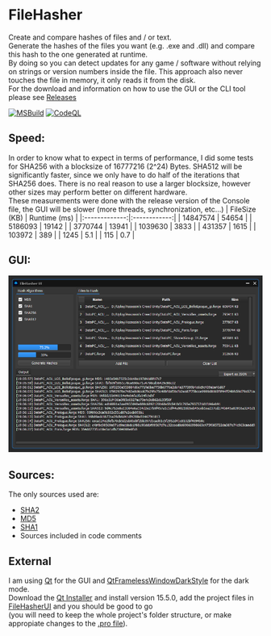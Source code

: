 # FileHasher
Create and compare hashes of files and / or text.  
Generate the hashes of the files you want (e.g. .exe and .dll) and compare this hash to the one generated at runtime.  
By doing so you can detect updates for any game / software without relying on strings or version numbers inside the file. This approach also never touches the file in memory, it only reads it from the disk.  
For the download and information on how to use the GUI or the CLI tool please see [Releases](https://github.com/AlEscher/FileHasher/releases/latest)
  
[![MSBuild](https://github.com/AlEscher/FileHasher/workflows/MSBuild/badge.svg)](../../actions/workflows/msbuild.yml) [![CodeQL](https://github.com/AlEscher/FileHasher/workflows/CodeQL/badge.svg)](../../actions/workflows/codeql-analysis.yml)

## Speed:  
In order to know what to expect in terms of performance, I did some tests for SHA256 with a blocksize of 16777216 (2^24) Bytes. 
SHA512 will be significantly faster, since we only have to do half of the iterations that SHA256 does. 
There is no real reason to use a larger blocksize, however other sizes may perform better on different hardware.  
These measurements were done with the release version of the Console file, the GUI will be slower (more threads, synchronization, etc...)
| FileSize (KB) | Runtime (ms) |
|:-------------:|:------------:|
| 14847574      | 54654        |
| 5186093       | 19142        |
| 3770744       | 13941        |
| 1039630       | 3833         |
| 431357        | 1615         |
| 103972        | 389          |
| 1245          | 5.1          |
| 115           | 0.7          |  

## GUI:  
![GUI_Preview](https://github.com/AlEscher/FileHasher/blob/master/GUI/FileHasherUI/Resources/GUIPreview.PNG)

## Sources:
The only sources used are:
- [SHA2](https://en.wikipedia.org/wiki/SHA-2)
- [MD5](https://en.wikipedia.org/wiki/MD5)
- [SHA1](https://en.wikipedia.org/wiki/SHA-1)
- Sources included in code comments

## External
I am using [Qt](https://www.qt.io/download-open-source) for the GUI
and [QtFramelessWindowDarkStyle](https://github.com/Jorgen-VikingGod/Qt-Frameless-Window-DarkStyle) for the dark mode.  
Download the [Qt Installer](https://www.qt.io/download-qt-installer) and install version 15.5.0, add the project files in [FileHasherUI](https://github.com/AlEscher/FileHasher/tree/master/GUI/FileHasherUI) and you should be good to go  
(you will need to keep the whole project's folder structure, or make appropiate changes to the [.pro file](https://github.com/AlEscher/FileHasher/blob/master/GUI/FileHasherUI/FileHasherUI.pro)).  

